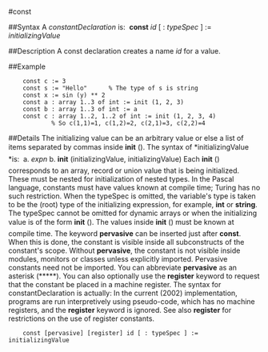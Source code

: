 
#const

##Syntax
A *constantDeclaration* is:
 **const** *id* [ : *typeSpec* ] := *initializingValue*



##Description
A const declaration creates a name *id* for a value.



##Example



        const c := 3
        const s := "Hello"      % The type of s is string
        const x := sin (y) ** 2
        const a : array 1..3 of int := init (1, 2, 3)
        const b : array 1..3 of int := a
        const c : array 1..2, 1..2 of int := init (1, 2, 3, 4)
                % So c(1,1)=1, c(1,2)=2, c(2,1)=3, c(2,2)=4
##Details
The initializing value can be an arbitrary value or else a list of items separated by commas inside **init** (). The syntax of *initializingValue *is:
 a. *expn* b. **init** (initializingValue, initializingValue)
Each **init** () corresponds to an array, record or union value that is being initialized. These must be nested for initialization of nested types. In the Pascal language, constants must have values known at compile time; Turing has no such restriction.
When the typeSpec is omitted, the variable's type is taken to be the (root) type of the initializing expression, for example, **int** or **string**. The typeSpec cannot be omitted for dynamic arrays or when the initializing value is of the form **init** (). The values inside **init** () must be known at compile time.
The keyword **pervasive** can be inserted just after **const**. When this is done, the constant is visible inside all subconstructs of the constant's scope. Without **pervasive**, the constant is not visible inside modules, monitors or classes unless explicitly imported. Pervasive constants need not be imported. You can abbreviate **pervasive** as an asterisk (*****).
You can also optionally use the **register** keyword to request that the constant be placed in a machine register. The syntax for constantDeclaration is actually:
In the current (2002) implementation, programs are run interpretively using pseudo-code, which has no machine registers, and the **register** keyword is ignored. See also **register** for restrictions on the use of register constants.


        const [pervasive] [register] id [ : typeSpec ] := initializingValue
